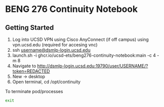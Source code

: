 # BENG 276 Continuity Notebook

## Getting Started

1. Log into UCSD VPN using Cisco AnyConnect (if off campus) using vpn.ucsd.edu (required for accesing vnc)<br/>
2. ssh username@dsmlp-login.ucsd.edu
3. launch.sh -i ghcr.io/ucsd-ets/beng276-continuity-notebook:main -c 4 -m 8
4. Navigate to http://dsmlp-login.ucsd.edu:19790/user/USERNAME/?token=REDACTED
5. New -> desktop
6. Open terminal, cd /opt/continuity

To terminate pod/processes
```sh
exit
```
